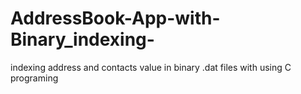 # AddressBook-App-with-Binary_indexing-
indexing address and contacts value in binary .dat files with using C programing
